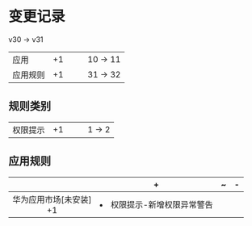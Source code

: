# 变更记录

v30 -> v31

||||||
|-|:-:|:-:|:-:|:-:|
|应用|+1|||10 -> 11|
|应用规则|+1|||31 -> 32|

## 规则类别

||||||
|-|:-:|:-:|:-:|:-:|
|权限提示|+1|||1 -> 2|

## 应用规则

||+|~|-|
|:-:|-|-|-|
|华为应用市场[未安装]<br>+1|<li>权限提示-新增权限异常警告|||
